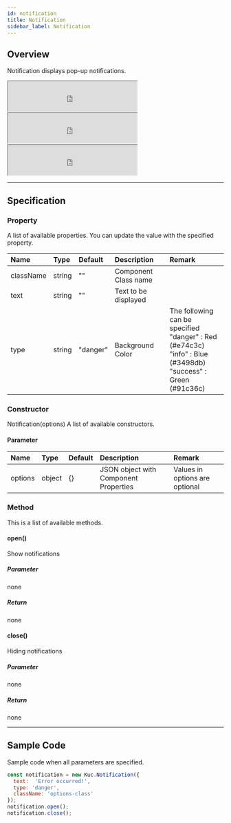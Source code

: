 ```yaml
---
id: notification
title: Notification
sidebar_label: Notification
---
```


## Overview

Notification displays pop-up notifications.

<iframe src="https://kuc-storybook.netlify.app/iframe.html?id=notification--documentinfo" title="notification info image" height="70px"></iframe>

<iframe src="https://kuc-storybook.netlify.app/iframe.html?id=notification--documentsuccess" title="notification success image" height="70px"></iframe>

<iframe src="https://kuc-storybook.netlify.app/iframe.html?id=notification--documenterror" title="notification error image" height="70px"></iframe>

---

## Specification

### Property

A list of available properties. You can update the value with the specified property.

| Name | Type | Default | Description | Remark |
| :--- | :--- | :--- | :--- | :--- |
| className | string | ""  | Component Class name | |
| text | string | ""  | Text to be displayed | |
| type | string | "danger"  | Background Color | The following can be specified<br>"danger"  : Red (#e74c3c)<br>"info"  : Blue (#3498db)<br>"success"  : Green (#91c36c) |

### Constructor

Notification(options)
A list of available constructors.

#### Parameter
| Name | Type | Default | Description | Remark |
| :--- | :--- | :--- | :--- | :--- |
| options | object | {} | JSON object with Component Properties | Values in options are optional |

### Method

This is a list of available methods.

#### open()
Show notifications

##### Parameter
none

##### Return
none

#### close()
Hiding notifications

##### Parameter
none

##### Return
none

---
## Sample Code

Sample code when all parameters are specified.

```javascript
const notification = new Kuc.Notification({
  text:  'Error occurred!',
  type: 'danger',
  className: 'options-class'
});
notification.open();
notification.close();
```
